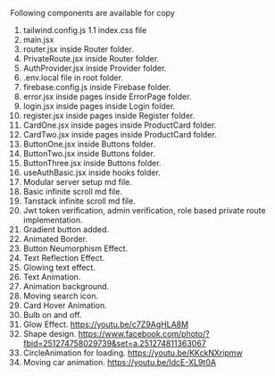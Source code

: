 Following components are available for copy

1. tailwind.config.js
1.1 index.css file
2. main.jsx
3. router.jsx inside Router folder.
4. PrivateRoute.jsx inside Router folder.
5. AuthProvider.jsx inside Provider folder.
6. .env.local file in root folder.
7. firebase.config.js inside Firebase folder.
8. error.jsx inside pages inside ErrorPage folder.
9. login.jsx inside pages inside Login folder.
10. register.jsx inside pages inside Register folder.
11. CardOne.jsx inside pages inside ProductCard folder.
12. CardTwo.jsx inside pages inside ProductCard folder.
13. ButtonOne.jsx inside Buttons folder.
14. ButtonTwo.jsx inside Buttons folder.
15. ButtonThree.jsx inside Buttons folder.
16. useAuthBasic.jsx inside hooks folder.
17. Modular server setup md file.
18. Basic infinite scroll md file.
19. Tanstack infinite scroll md file. 
20. Jwt token verification, admin verification, role based private route implementation.
21. Gradient button added.
22. Animated Border.
23. Button Neumorphism Effect.
24. Text Reflection Effect.
25. Glowing text effect.
26. Text Animation.
27. Animation background.
28. Moving search icon.
29. Card Hover Animation.
30. Bulb on and off.
31. Glow Effect. https://youtu.be/c7Z9AgHLA8M
32. Shape design. https://www.facebook.com/photo/?fbid=251274758029739&set=a.251274811363067
33. CircleAnimation for loading. https://youtu.be/KKckNXripmw
34. Moving car animation. https://youtu.be/IdcE-XL9t0A
